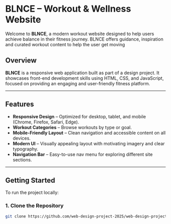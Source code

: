 # BLNCE – Workout & Wellness Website

Welcome to **BLNCE**, a modern  workout website designed to help users achieve balance in their fitness journey. BLNCE offers guidance, inspiration and curated workout content to help the user get moving


## Overview

**BLNCE** is a responsive web application built as part of a design project. It showcases front-end development skills using HTML, CSS, and JavaScript, focused on providing an engaging and user-friendly fitness platform.

---

##  Features

-  **Responsive Design** – Optimized for desktop, tablet, and mobile (Chrome, Firefox, Safari, Edge).
-  **Workout Categories** – Browse workouts by type or goal.
-  **Mobile-Friendly Layout** – Clean navigation and accessible content on all devices.
-  **Modern UI** – Visually appealing layout with motivating imagery and clear typography.
-  **Navigation Bar** – Easy-to-use nav menu for exploring different site sections.

---

##  Getting Started

To run the project locally:

### 1. Clone the Repository

```bash
git clone https://github.com/web-design-project-2025/web-design-project-group-03.git
